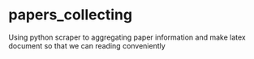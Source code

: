 # papers_collecting
Using python scraper to aggregating paper information and make latex document so that we can reading conveniently
